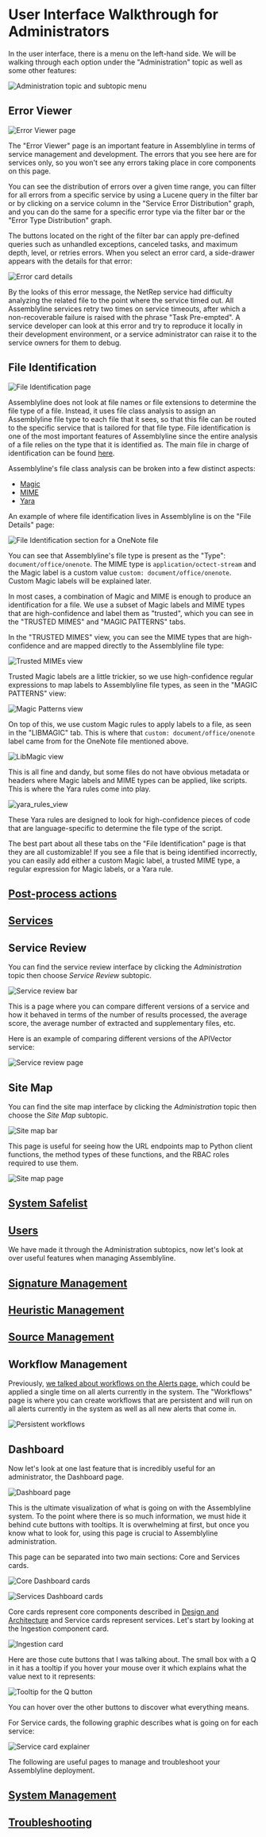 # User Interface Walkthrough for Administrators

In the user interface, there is a menu on the left-hand side. We will be walking through each option under the "Administration" topic as well as some other features:

![Administration topic and subtopic menu](./images/admin_topic_menu.png)

## Error Viewer

![Error Viewer page](./images/error_viewer_page.png)

The "Error Viewer" page is an important feature in Assemblyline in terms of service management and development. The errors that you see here are for services only, so you won't see any errors taking place in core components on this page. 

You can see the distribution of errors over a given time range, you can filter for all errors from a specific service by using a Lucene query in the filter bar or by clicking on a service column in the "Service Error Distribution" graph, and you can do the same for a specific error type via the filter bar or the "Error Type Distribution" graph. 

The buttons located on the right of the filter bar can apply pre-defined queries such as unhandled exceptions, canceled tasks, and maximum depth, level, or retries errors.
When you select an error card, a side-drawer appears with the details for that error:

![Error card details](./images/error_card_details.png)

By the looks of this error message, the NetRep service had difficulty analyzing the related file to the point where the service timed out. All Assemblyline services retry two times on service timeouts, after which a non-recoverable failure is raised with the phrase "Task Pre-empted". A service developer can look at this error and try to reproduce it locally in their development environment, or a service administrator can raise it to the service owners for them to debug.

## File Identification


![File Identification page](./images/file_identification_page.png)

Assemblyline does not look at file names or file extensions to determine the file type of a file. Instead, it uses file class analysis to assign an Assemblyline file type to each file that it sees, so that this file can be routed to the specific service that is tailored for that file type. File identification is one of the most important features of Assemblyline since the entire analysis of a file relies on the type that it is identified as. The main file in charge of identification can be found [here](https://github.com/CybercentreCanada/assemblyline-base/blob/master/assemblyline/common/identify.py).

Assemblyline's file class analysis can be broken into a few distinct aspects:

- [Magic](https://man7.org/linux/man-pages/man3/libmagic.3.html)
- [MIME](https://developer.mozilla.org/en-US/docs/Web/HTTP/Basics_of_HTTP/MIME_types)
- [Yara](https://github.com/VirusTotal/yara)

An example of where file identification lives in Assemblyline is on the "File Details" page:

![File Identification section for a OneNote file](./images/file_identification_for_onenote.png)

You can see that Assemblyline's file type is present as the "Type": `document/office/onenote`. The MIME type is `application/octect-stream` and the Magic label is a custom value `custom: document/office/onenote`. Custom Magic labels will be explained later.

In most cases, a combination of Magic and MIME is enough to produce an identification for a file. We use a subset of Magic labels and MIME types that are high-confidence and label them as "trusted", which you can see in the "TRUSTED MIMES" and "MAGIC PATTERNS" tabs. 

In the "TRUSTED MIMES" view, you can see the MIME types that are high-confidence and are mapped directly to the Assemblyline file type:

![Trusted MIMEs view](./images/trusted_mime_view.png)

Trusted Magic labels are a little trickier, so we use high-confidence regular expressions to map labels to Assemblyline file types, as seen in the "MAGIC PATTERNS" view:

![Magic Patterns view](./images/magic_pattern_view.png)

On top of this, we use custom Magic rules to apply labels to a file, as seen in the "LIBMAGIC" tab. This is where that `custom: document/office/onenote` label came from for the OneNote file mentioned above.

![LibMagic view](./images/libmagic_view.png)

This is all fine and dandy, but some files do not have obvious metadata or headers where Magic labels and MIME types can be applied, like scripts. This is where the Yara rules come into play.

![yara_rules_view](./images/yara_rules_view.png)

These Yara rules are designed to look for high-confidence pieces of code that are language-specific to determine the file type of the script.

The best part about all these tabs on the "File Identification" page is that they are all customizable! If you see a file that is being identified incorrectly, you can easily add either a custom Magic label, a trusted MIME type, a regular expression for Magic labels, or a Yara rule.

## [Post-process actions](../../administration/submission_actions)

## [Services](../../administration/service_management)

## Service Review

You can find the service review interface by clicking the *Administration* topic then choose *Service Review* subtopic.

![Service review bar](./images/service_review_bar.png)

This is a page where you can compare different versions of a service and how it behaved in terms of the number of results processed, the average score, the average number of extracted and supplementary files, etc.

Here is an example of comparing different versions of the APIVector service:

![Service review page](./images/service_review_page.png)

## Site Map
You can find the site map interface by clicking the *Administration* topic then choose the *Site Map* subtopic.

![Site map bar](./images/site_map_bar.png)

This page is useful for seeing how the URL endpoints map to Python client functions, the method types of these functions, and the RBAC roles required to use them.

![Site map page](./images/site_map_page.png)

## [System Safelist](../../administration/system_safelist)

## [Users](../../administration/user_management)

We have made it through the Administration subtopics, now let's look at over useful features when managing Assemblyline.

## [Signature Management](../../administration/signature_management)

## [Heuristic Management](../../administration/heuristic_management)

## [Source Management](../../administration/source_management)

## Workflow Management

Previously, [we talked about workflows on the Alerts page](../../user_manual/user_walkthrough#alerts), which could be applied a single time on all alerts currently in the system. The "Workflows" page is where you can create workflows that are persistent and will run on all alerts currently in the system as well as all new alerts that come in.

![Persistent workflows](./images/persistent_workflows.png)

## Dashboard

Now let's look at one last feature that is incredibly useful for an administrator, the Dashboard page.

![Dashboard page](./images/dashboard_page.png)

This is the ultimate visualization of what is going on with the Assemblyline system. To the point where there is so much information, we must hide it behind cute buttons with tooltips. It is overwhelming at first, but once you know what to look for, using this page is crucial to Assemblyline administration.

This page can be separated into two main sections: Core and Services cards.

![Core Dashboard cards](./images/core_dashboard_cards.png)

![Services Dashboard cards](./images/services_dashboard_cards.png)

Core cards represent core components described in [Design and Architecture](../../overview/architecture) and Service cards represent services. Let's start by looking at the Ingestion component card.

![Ingestion card](./images/ingestion_card.png)

Here are those cute buttons that I was talking about. The small box with a Q in it has a tooltip if you hover your mouse over it which explains what the value next to it represents:

![Tooltip for the Q button](./images/tooltip_for_q_button.png)

You can hover over the other buttons to discover what everything means.

For Service cards, the following graphic describes what is going on for each service:

![Service card explainer](./images/service_card_explainer.png)

The following are useful pages to manage and troubleshoot your Assemblyline deployment.

## [System Management](../../administration/system_management)

## [Troubleshooting](../../administration/troubleshooting)

